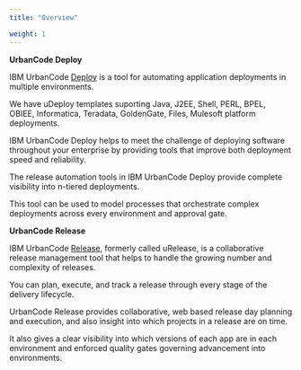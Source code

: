```yaml
---
title: "Overview"

weight: 1
---
```



**UrbanCode Deploy**

IBM UrbanCode <a href="https://deploy.cisco.com:8443/" target="_blank">Deploy</a>   is a tool for automating application deployments in multiple environments.

We have uDeploy templates suporting Java, J2EE, Shell, PERL, BPEL, OBIEE, Informatica, Teradata, GoldenGate, Files, Mulesoft platform deployments.

IBM UrbanCode Deploy helps to meet the challenge of deploying software throughout your enterprise by providing tools that improve both deployment speed and reliability.

The release automation tools in IBM UrbanCode Deploy provide complete visibility into n-tiered deployments.

This tool can be used to model processes that orchestrate complex deployments across every environment and approval gate.


**UrbanCode Release**

IBM UrbanCode  <a href="https://release.cisco.com:8443/" target="_blank">Release</a>, formerly called uRelease, is a collaborative release management tool that helps to handle the growing number and complexity of releases.

You can plan, execute, and track a release through every stage of the delivery lifecycle.

UrbanCode Release provides collaborative, web based release day planning and execution, and also insight into which projects in a release are on time.

It also gives a clear visibility into which versions of each app are in each environment and enforced quality gates governing advancement into environments.
